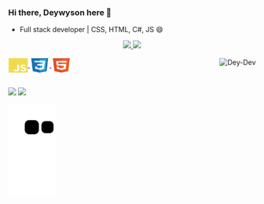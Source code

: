 ### Hi there, Deywyson here 👋
- Full stack developer | CSS, HTML, C#, JS 😄
<div align=center>
  <a href="https://github.com/Deywyson">
  <img height="180em" src="https://github-readme-stats.vercel.app/api?username=Deywyson&show_icons=true&theme=merko&include_all_commits=true&count_private=true"/>
  <img height="180em" src="https://github-readme-stats.vercel.app/api/top-langs/?username=Deywyson&layout=compact&langs_count=16&theme=merko"/>
</div>
<div style="display: inline_block"><br>
  <img align="center" alt="Dey-js" height="30" width="40" src="https://raw.githubusercontent.com/devicons/devicon/master/icons/javascript/javascript-plain.svg">
  <img align="center" alt="Dey-HTML" height="30" width="40" src="https://raw.githubusercontent.com/devicons/devicon/master/icons/css3/css3-original.svg">
  <img align="center" alt="Dey-HTML" height="30" width="40" src="https://raw.githubusercontent.com/devicons/devicon/master/icons/html5/html5-original.svg">
  <img align="right" alt="Dey-Dev" src="https://media.discordapp.net/attachments/853250920452587550/939709203319242842/20210125_164052.gif">
</div>
    
 ##
  
<div>
  <a href="https://www.linkedin.com/in/deywyson-carlos-machado-leite-a32ba3239" target="_blank"><img src="https://img.shields.io/badge/LinkedIn-0077B5?style=for-the-badge&logo=linkedin&logoColor=white" target="_blank"></a>
  <a href="mailto:cdeywyson@gmail.com"><img src="https://img.shields.io/badge/Gmail-D14836?style=for-the-badge&logo=gmail&logoColor=white" target="_blank"></a>
  
  ![Snake animation](https://github.com/Deywyson/Deywyson/blob/output/github-contribution-grid-snake.svg)
  
  </div>
  
  
  

